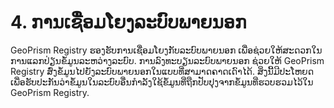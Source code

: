# 4. ການເຊື່ອມໂຍງລະບົບພາຍນອກ

GeoPrism Registry ຮອງຮັບການເຊື່ອມໂຍງກັບລະບົບພາຍນອກ ເພື່ອຊ່ວຍໃຫ້ສະດວກໃນການແລກປ່ຽນຂໍ້ມູນລະຫວ່າງລະບົບ. ການລົງທະບຽນລະບົບພາຍນອກ ຊ່ວຍໃຫ້ GeoPrism Registry ສົ່ງຂໍ້ມູນໄປຍັງລະບົບພາຍນອກໃນແບບທີ່ສາມາດຄາດເດົາໄດ້. ສິ່ງນີ້ມີປະໂຫຍດເພື່ອຮັບປະກັນວ່າຂໍ້ມູນໃນລະບົບອື່ນກໍາລັງໃຊ້ຂໍ້ມູນທີ່ຖືກປັບປຸງຈາກຂໍ້ມູນທີ່ຮວບຮວມໄວ້ໃນ GeoPrism Registry.
